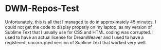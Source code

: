 # DWM-Repos-Test
Unfortunately, this is all that I managed to do in approximately 45 minutes. I could not get the code to display properly on my laptop, as my version of Sublime Text that I usually use for CSS and HTML coding was corrupted. I used to have an actual license for DreamWeaver and I used to have a registered, uncorrupted version of Sublime Text that worked very well.
